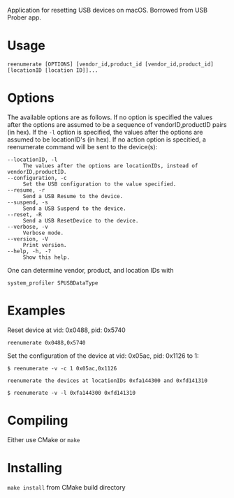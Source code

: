 Application for resetting USB devices on macOS. Borrowed from USB Prober app. 

# Usage

`reenumerate [OPTIONS] [vendor_id,product_id [vendor_id,product_id] [locationID [location ID]]...`

# Options

The available options are as follows.  If no option is specified the values after the options are assumed to be a
sequence of vendorID,productID pairs (in hex).  If the `-l` option is specified, the values after the options are assumed
to be locationID's (in hex).  If no action option is specitied, a reenumerate command will be sent to the device(s):
```
--locationID, -l
	 The values after the options are locationIDs, instead of vendorID,productID.
--configuration, -c
	 Set the USB configuration to the value specified.
--resume, -r
	 Send a USB Resume to the device.
--suspend, -s
	 Send a USB Suspend to the device.
--reset, -R
	 Send a USB ResetDevice to the device.
--verbose, -v
	 Verbose mode.
--version, -V
	 Print version.
--help, -h, -?
	 Show this help.
```

One can determine vendor, product, and location IDs with

```
system_profiler SPUSBDataType
```

# Examples
Reset device at vid: 0x0488, pid: 0x5740

`reenumerate 0x0488,0x5740`

Set the configuration of the device at vid: 0x05ac, pid: 0x1126 to 1:
```
$ reenumerate -v -c 1 0x05ac,0x1126

reenumerate the devices at locationIDs 0xfa144300 and 0xfd141310

$ reenumerate -v -l 0xfa144300 0xfd141310
```

# Compiling

Either use CMake or `make`

# Installing

`make install` from CMake build directory
